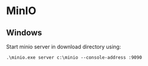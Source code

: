 # MinIO

## Windows

Start minio server in download directory using:

```
.\minio.exe server c:\minio --console-address :9090
```
